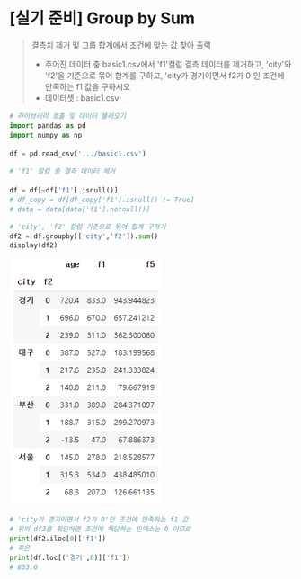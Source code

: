 # [실기 준비] Group by Sum

> 결측치 제거 및 그룹 합계에서 조건에 맞는 값 찾아 출력
> - 주어진 데이터 중 basic1.csv에서 'f1'컬럼 결측 데이터를 제거하고, 'city'와 'f2'을 기준으로 묶어 합계를 구하고, 'city가 경기이면서 f2가 0'인 조건에 만족하는 f1 값을 구하시오
> - 데이터셋 : basic1.csv
```python
# 라이브러리 호출 및 데이터 불러오기
import pandas as pd
import numpy as np

df = pd.read_csv('.../basic1.csv')
```

```python
# 'f1' 칼럼 중 결측 데이터 제거

df = df[~df['f1'].isnull()]
# df_copy = df[df_copy['f1'].isnull() != True]
# data = data[data['f1'].notnull()]
```

```python
# 'city', 'f2' 칼럼 기준으로 묶어 합계 구하기
df2 = df.groupby(['city','f2']).sum()
display(df2)
```

![image-20211112150904706](markdown-images/image-20211112150904706.png)

```python
# 'city가 경기이면서 f2가 0'인 조건에 만족하는 f1 값
# 위의 df2를 확인하면 조건에 해당하는 인덱스는 0 이므로
print(df2.iloc[0]['f1'])
# 혹은
print(df.loc[('경기',0)]['f1'])
# 833.0
```

